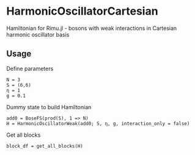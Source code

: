 # HarmonicOscillatorCartesian
Hamiltonian for Rimu.jl - bosons with weak interactions in Cartesian harmonic oscillator basis

## Usage
Define parameters

    N = 3
    S = (6,6)
    η = 1
    g = 0.1

Dummy state to build Hamiltonian

    add0 = BoseFS(prod(S), 1 => N)
    H = HarmonicOscillatorWeak(add0; S, η, g, interaction_only = false)

Get all blocks

    block_df = get_all_blocks(H)
